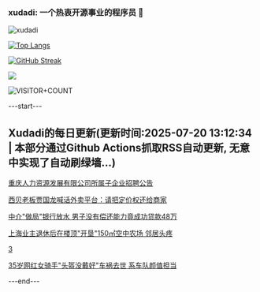 ### xudadi: 一个热衷开源事业的程序员 👋

![xudadi](https://github-readme-stats-git-masterorgs-github-readme-stats-team.vercel.app/api?username=xudadi)

[![Top Langs](https://github-readme-stats.vercel.app/api/top-langs/?username=xudadi)](https://github.com/anuraghazra/github-readme-stats)

[![GitHub Streak](https://streak-stats.demolab.com?user=xudadi&locale=zh_Hans)](https://git.io/streak-stats)

![](https://raw.githubusercontent.com/xudadi/xudadi/main/assets/github-contribution-grid-snake.svg)

![VISITOR+COUNT](https://komarev.com/ghpvc/?username=xudadi&label=VISITOR+COUNT)


---start---

## Xudadi的每日更新(更新时间:2025-07-20 13:12:34 | 本部分通过Github Actions抓取RSS自动更新, 无意中实现了自动刷绿墙...)

[重庆人力资源发展有限公司所属子企业招聘公告](https://www.gongkaoleida.com/article/2519719)

[西贝老板贾国龙喊话外卖平台：请把定价权还给商家](https://m.163.com/news/article/K4S3696C0512B07B.html)

[中介"做局"银行放水 男子没有偿还能力竟成功贷款48万](https://m.163.com/news/article/K4T00MRQ000189PS.html)

[上海业主退休后在楼顶"开垦"150㎡空中农场 邻居头疼](https://m.163.com/news/article/K4RVKTT50514EGPO.html)

[3](https://m.163.com/touch/news/sub/domestic)

[35岁网红女骑手"头盔没戴好"车祸去世 系车队颜值担当](https://m.163.com/news/article/K4RULFI305345ARG.html)

---end---

